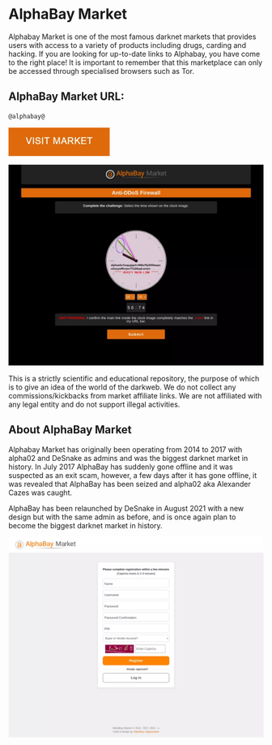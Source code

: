# AlphaBay Market
Alphabay Market is one of the most famous darknet markets that provides users with access to a variety of products including drugs, carding and hacking. If you are looking for up-to-date links to Alphabay, you have come to the right place! It is important to remember that this marketplace can only be accessed through specialised browsers such as Tor. 

## AlphaBay Market URL:

```sh
@alphabay@
```
[<img src="/assets/ridenhard.webp" width="200">](@alphabay@)

<a href="@alphabay@"><img src="/assets/virsiheas.webp" alt="image" style="max-width: 100%;"><a>

This is a strictly scientific and educational repository, the purpose of which is to give an idea of the world of the darkweb. We do not collect any commissions/kickbacks from market affiliate links. We are not affiliated with any legal entity and do not support illegal activities.

## About AlphaBay Market
Alphabay Market has originally been operating from 2014 to 2017 with alpha02 and DeSnake as admins and was the biggest darknet market in history. In July 2017 AlphaBay has suddenly gone offline and it was suspected as an exit scam, however, a few days after it has gone offline, it was revealed that AlphaBay has been seized and alpha02 aka Alexander Cazes was caught.

AlphaBay has been relaunched by DeSnake in August 2021 with a new design but with the same admin as before, and is once again plan to become the biggest darknet market in history.

<a href="@alphabay@"><img src="/assets/flatinsteel.webp" alt="image" style="max-width: 100%;"><a>